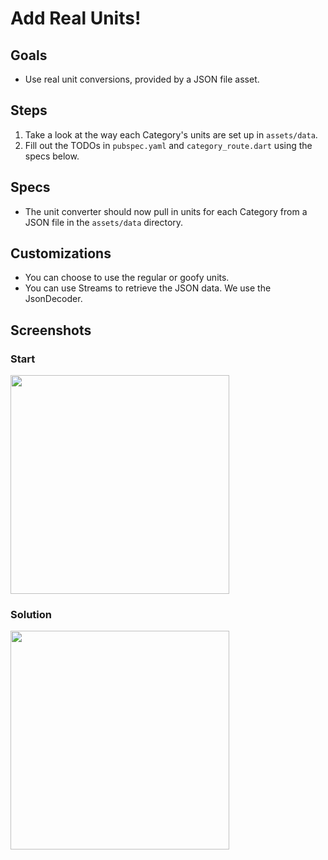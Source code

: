 # Add Real Units!

## Goals
- Use real unit conversions, provided by a JSON file asset.

## Steps
 1. Take a look at the way each Category's units are set up in `assets/data`.
 2. Fill out the TODOs in `pubspec.yaml` and `category_route.dart` using the specs below.

## Specs
 - The unit converter should now pull in units for each Category from a JSON file in the `assets/data` directory.

## Customizations
 - You can choose to use the regular or goofy units.
 - You can use Streams to retrieve the JSON data. We use the JsonDecoder.

## Screenshots

### Start
<img src='../../screenshots/08_units.png' width='350'>

### Solution
<img src='../../screenshots/08_units_2.png' width='350'>
